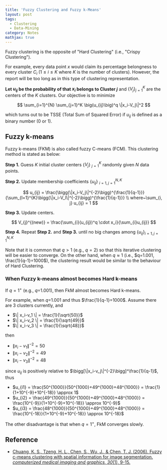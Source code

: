 ```yaml
---
title: 'Fuzzy Clustering and Fuzzy k-Means'
layout: post
tags:
  - Clustering
  - Data-Mining
category: Notes
mathjax: true
---
```


Fuzzy clustering is the opposite of "Hard Clustering" (i.e., "Crispy Clustering").

For example, every data point $x$ would claim its percentage belongness to every cluster $C_i$ ($1 \leq i \leq K$ where $K$ is the number of clusters).   However, the report will be too long as in this type of clustering representation.

<!--more-->

**Let $u_{ij}$ be the probability of that $x_i$ belongs to Cluster $j$** and $\{V_j\}_{j=1}^K$ are the centers of the $K$ clusters.   Our objective is to minimize

$$
\sum_{i=1}^{N} \sum_{j=1}^K \big(u_{ij}\big)^q \|x_i-V_j\|^2
$$

which turns out to be TSSE (Total Sum of Squared Error) if $u_{ij}$ is defined as a binary number (0 or 1).

## Fuzzy k-means

Fuzzy k-means (FKM) is also called fuzzy C-means (FCM). This clustering method is stated as below:

**Step 1.** Guess $K$ initial cluster centers {$V_j$} $_{j=1}^K$ randomly given $N$ data points.

**Step 2.** Update membership coefficients {$u_{ij}$} $_{i=1,j=1}^{N, K}$

$$
u_{ij} = \frac{\bigg(\|x_i-V_j\|^{-2}\bigg)^{\frac{1}{q-1}}}{\sum_{l=1}^{K}\bigg(\|x_i-V_l\|^{-2}\bigg)^{\frac{1}{q-1}}}
\\
where~\sum_{i, j} u_{ij} = 1
$$

**Step 3.** Update centers.

$$
V_{j}^{(new)} = \frac{\sum_{i}(u_{ij})^q \cdot x_i}{\sum_{i}u_{ij}}
$$

**Step 4.** Repeat **Step 2.** and **Step 3.** until no big changes among $\{u_{ij}\}_{i=1,j=1}^{N, K}$


Note that it is common that $q>1$ (e.g., $q=2$) so that this iterative clustering will be easier to converge.   On the other hand, when $q \approx 1$ (i.e., $q=1.001, \frac{1}{q-1}=1000$), the clustering result would be similar to the behaviour of Hard Clustering.

### When Fuzzy k-means almost becomes Hard k-means


If $q=1^+$ (e.g., $q$=1.001), then FkM almost becomes Hard k-means.

For example, when $q$=1.001 and thus $\frac{1}{q-1}=1000$.   Assume there are 3 clusters currently, and 

- $\| x_i-v_1 \| = \frac{1}{\sqrt{50}}$
- $\| x_i-v_2 \| = \frac{1}{\sqrt{49}}$
- $\| x_i-v_3 \| = \frac{1}{\sqrt{48}}$


then

- $\| x_i-v_1 \|^{-2} = 50$
- $\| x_i-v_2 \|^{-2} = 49$
- $\| x_i-v_3 \|^{-2} = 48$

since $u_{ij}$ is positively relative to $\bigg[\|x_i-v_j\|^{-2}\bigg]^\frac{1}{q-1}$, thus

- $u_{i1} = \frac{50^{1000}}{50^{1000}+49^{1000}+48^{1000}} = \frac{1}{1+10^{-9}+10^{-18}} \approx 1$
- $u_{i2} = \frac{49^{1000}}{50^{1000}+49^{1000}+48^{1000}} = \frac{10^{-9}}{1+10^{-9}+10^{-18}} \approx 10^{-9}$
- $u_{i3} = \frac{48^{1000}}{50^{1000}+49^{1000}+48^{1000}} = \frac{10^{-18}}{1+10^{-9}+10^{-18}} \approx 10^{-18}$

The other disadvantage is that when $q=1^+$, FkM converges slowly.

## Reference

- [Chuang, K. S., Tzeng, H. L., Chen, S., Wu, J., & Chen, T. J. (2006). Fuzzy c-means clustering with spatial information for image segmentation. _computerized medical imaging and graphics_, _30_(1), 9-15.](https://www.sciencedirect.com/science/article/pii/S0895611105000923)
